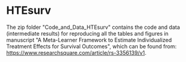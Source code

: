 # HTEsurv

The zip folder "Code_and_Data_HTEsurv" contains the code and data (intermediate results) for reproducing all the tables and figures in manuscript
"A Meta-Learner Framework to Estimate Individualized Treatment Effects for Survival Outcomes", which can be found from: https://www.researchsquare.com/article/rs-3356139/v1.

